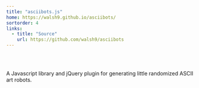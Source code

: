 ```yaml
---
title: "asciibots.js"
home: https://walsh9.github.io/asciibots/
sortorder: 4
links:
  - title: "Source"
    url: https://github.com/walsh9/asciibots
---
```

<pre style="display:inline-block" class="bot"></pre>
<pre style="display:inline-block" class="bot"></pre>
<pre style="display:inline-block" class="bot"></pre>
<pre style="display:inline-block" class="bot"></pre>
<pre style="display:inline-block" class="bot"></pre>
<script src="../js/asciibots.min.js"></script>
<script>
(function(){
    var bots = document.querySelectorAll('.bot');
    for(var i = 0; i < bots.length; i++) {
        bots[i].textContent = Asciibots.bot();
    }
    setInterval(function() { 
        for(var i = 0; i < bots.length; i++) {
            if (Math.random() < 0.25) {
                bots[i].textContent = Asciibots.bot();
            }
        }
    },
    Math.random() * 1000 + 800);
}());
</script>

A Javascript library and jQuery plugin for generating little randomized ASCII art robots.
